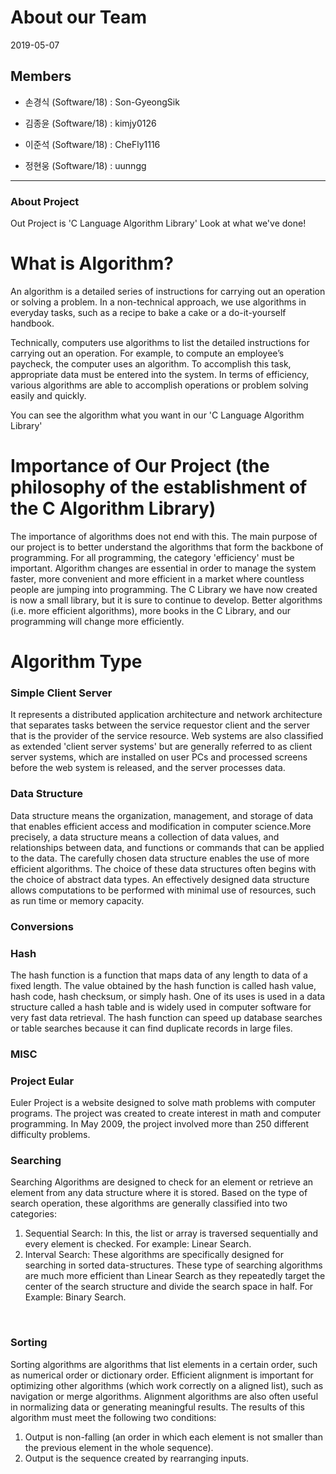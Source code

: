 # About our Team

 

2019-05-07

 

## Members

 

+ 손경식 (Software/18) : Son-GyeongSik

+ 김종윤 (Software/18) : kimjy0126

+ 이준석 (Software/18) : CheFly1116

+ 정현웅 (Software/18) : uunngg

 

***

 

### About Project
Out Project is 'C Language Algorithm Library'
Look at what we've done!


# What is Algorithm?
An algorithm is a detailed series of instructions for carrying out an operation or solving a problem. In a non-technical approach, we use algorithms in everyday tasks, such as a recipe to bake a cake or a do-it-yourself handbook.

Technically, computers use algorithms to list the detailed instructions for carrying out an operation. For example, to compute an employee’s paycheck, the computer uses an algorithm. To accomplish this task, appropriate data must be entered into the system. In terms of efficiency, various algorithms are able to accomplish operations or problem solving easily and quickly.


You can see the algorithm what you want in our 'C Language Algorithm Library'


# Importance of Our Project (the philosophy of the establishment of the C Algorithm Library)
 The importance of algorithms does not end with this. The main purpose of our project is to better understand the algorithms that form the backbone of programming. For all programming, the category 'efficiency' must be important. Algorithm changes are essential in order to manage the system faster, more convenient and more efficient in a market where countless people are jumping into programming. The C Library we have now created is now a small library, but it is sure to continue to develop. Better algorithms (i.e. more efficient algorithms), more books in the C Library, and our programming will change more efficiently.


# Algorithm Type
### Simple Client Server
 It represents a distributed application architecture and network architecture that separates tasks between the service requestor client and the server that is the provider of the service resource. Web systems are also classified as extended 'client server systems' but are generally referred to as client server systems, which are installed on user PCs and processed screens before the web system is released, and the server processes data.
<br>
### Data Structure
 Data structure means the organization, management, and storage of data that enables efficient access and modification in computer science.More precisely, a data structure means a collection of data values, and relationships between data, and functions or commands that can be applied to the data. The carefully chosen data structure enables the use of more efficient algorithms. The choice of these data structures often begins with the choice of abstract data types. An effectively designed data structure allows computations to be performed with minimal use of resources, such as run time or memory capacity.
<br>
### Conversions
### Hash
 The hash function is a function that maps data of any length to data of a fixed length. The value obtained by the hash function is called hash value, hash code, hash checksum, or simply hash. One of its uses is used in a data structure called a hash table and is widely used in computer software for very fast data retrieval. The hash function can speed up database searches or table searches because it can find duplicate records in large files.
<br>
### MISC
### Project Eular
 Euler Project is a website designed to solve math problems with computer programs. The project was created to create interest in math and computer programming. In May 2009, the project involved more than 250 different difficulty problems.
<br>
### Searching
 Searching Algorithms are designed to check for an element or retrieve an element from any data structure where it is stored. Based on the type of search operation, these algorithms are generally classified into two categories:
1. Sequential Search: In this, the list or array is traversed sequentially and every element is checked. For example: Linear Search.
2. Interval Search: These algorithms are specifically designed for searching in sorted data-structures. These type of searching algorithms are much more efficient than Linear Search as they repeatedly target the center of the search structure and divide the search space in half. For Example: Binary Search.
<br>

### Sorting
 Sorting algorithms are algorithms that list elements in a certain order, such as numerical order or dictionary order. Efficient alignment is important for optimizing other algorithms (which work correctly on a aligned list), such as navigation or merge algorithms. Alignment algorithms are also often useful in normalizing data or generating meaningful results. The results of this algorithm must meet the following two conditions:

1. Output is non-falling (an order in which each element is not smaller than the previous element in the whole sequence).
2. Output is the sequence created by rearranging inputs.
